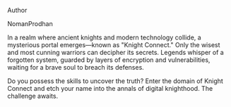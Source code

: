 Author

NomanProdhan

In a realm where ancient knights and modern technology collide, a mysterious portal emerges—known as "Knight Connect." Only the wisest and most cunning warriors can decipher its secrets. Legends whisper of a forgotten system, guarded by layers of encryption and vulnerabilities, waiting for a brave soul to breach its defenses.

Do you possess the skills to uncover the truth? Enter the domain of Knight Connect and etch your name into the annals of digital knighthood. The challenge awaits.

